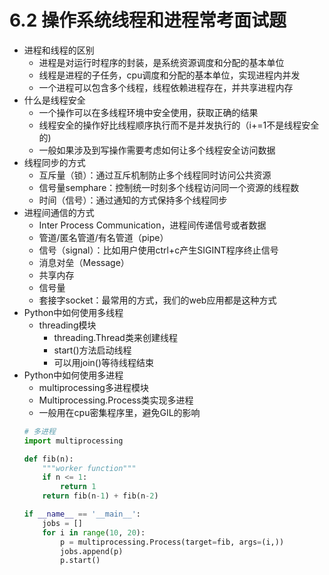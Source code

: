 # 6.2 操作系统线程和进程常考面试题

- 进程和线程的区别
	- 进程是对运行时程序的封装，是系统资源调度和分配的基本单位
	- 线程是进程的子任务，cpu调度和分配的基本单位，实现进程内并发
	- 一个进程可以包含多个线程，线程依赖进程存在，并共享进程内存
- 什么是线程安全
	- 一个操作可以在多线程环境中安全使用，获取正确的结果
	- 线程安全的操作好比线程顺序执行而不是并发执行的（i+=1不是线程安全的)
	- 一般如果涉及到写操作需要考虑如何让多个线程安全访问数据
- 线程同步的方式
	- 互斥量（锁）：通过互斥机制防止多个线程同时访问公共资源
	- 信号量semphare：控制统一时刻多个线程访问同一个资源的线程数
	- 时间（信号）：通过通知的方式保持多个线程同步
- 进程间通信的方式
	- Inter Process Communication，进程间传递信号或者数据
	- 管道/匿名管道/有名管道（pipe）
	- 信号（signal）：比如用户使用ctrl+c产生SIGINT程序终止信号
	- 消息对垒（Message）
	- 共享内存
	- 信号量
	- 套接字socket：最常用的方式，我们的web应用都是这种方式
- Python中如何使用多线程
	- threading模块
		- threading.Thread类来创建线程
		- start()方法启动线程
		- 可以用join()等待线程结束 
- Python中如何使用多进程
	- multiprocessing多进程模块
	- Multiprocessing.Process类实现多进程
	- 一般用在cpu密集程序里，避免GIL的影响 
	```python
	# 多进程
	import multiprocessing
	
	def fib(n):
	    """worker function"""
	    if n <= 1:
	        return 1
	    return fib(n-1) + fib(n-2)
	
	if __name__ == '__main__':
	    jobs = []
	    for i in range(10, 20):
	        p = multiprocessing.Process(target=fib, args=(i,))
	        jobs.append(p)
	        p.start()
	```